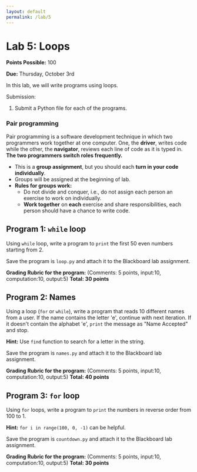 ```yaml
---
layout: default
permalink: /lab/5
---
```


# Lab 5: Loops 

__Points Possible:__ 100

__Due:__ Thursday, October 3rd

In this lab, we will write programs using loops.

Submission:
1.	Submit a Python file for each of the programs.

### Pair programming

Pair programming is a software development technique in which two programmers work together at one computer. One, the **driver**, writes code while the other, the **navigator**, reviews each line of code as it is typed in. **The two programmers switch roles frequently.**

* This is a **group assignment**, but you should each **turn in your code individually**. 
* Groups will be assigned at the beginning of lab.
* **Rules for groups work:**
    * Do not divide and conquer, i.e., do not assign each person an exercise to work on individually.
    * **Work together** on **each** exercise and share responsibilities, each person should have a chance to write code.

## Program 1: `while` loop

Using `while` loop, write a program to `print` the first 50 even numbers starting from 2.

Save the program is `loop.py` and attach it to the Blackboard lab assignment. 

**Grading Rubric for the program:**
(Comments: 5 points, input:10, computation:10, output:5)
**Total: 30 points**


## Program 2: Names

Using a loop (`for` or `while`), write a program that reads 10 different names from a user. If the name contains the letter 'e', continue with next iteration. If it doesn't contain the alphabet 'e', `print` the message as "Name Accepted" and stop.								

**Hint:** Use `find` function to search for a letter in the string.

Save the program is `names.py` and attach it to the Blackboard lab assignment. 

**Grading Rubric for the program:**
(Comments: 5 points, input:10, computation:10, output:5)
**Total: 40 points**


## Program 3: `for` loop

Using `for` loops, write a program to `print` the numbers in reverse order from 100 to 1.

**Hint:** `for i in range(100, 0, -1)` can be helpful.				

Save the program is `countdown.py` and attach it to the Blackboard lab assignment. 

**Grading Rubric for the program:**
(Comments: 5 points, input:10, computation:10, output:5)
**Total: 30 points**

